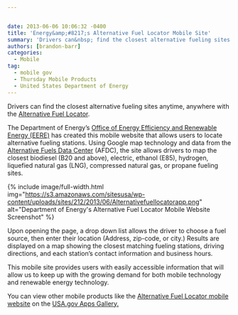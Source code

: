 ```yaml
---


date: 2013-06-06 10:06:32 -0400
title: 'Energy&amp;#8217;s Alternative Fuel Locator Mobile Site'
summary: 'Drivers can&nbsp; find the closest alternative fueling sites anytime, anywhere with the Alternative Fuel Locator. The Department of Energy’sOffice of Energy Efficiency and Renewable Energy (EERE) has created this mobile website that allows users to locate alternative fueling stations.&nbsp; Using Google map technology and data from the Alternative Fuels Data Center (AFDC), the site'
authors: [brandon-barr]
categories:
  - Mobile
tag:
  - mobile gov
  - Thursday Mobile Products
  - United States Department of Energy
---
```


Drivers can find the closest alternative fueling sites anytime, anywhere with the [Alternative Fuel Locator](http://www.afdc.energy.gov/afdc/locator/m/stations/).

The Department of Energy’s [Office of Energy Efficiency and Renewable Energy (EERE)](http://www.eere.energy.gov/) has created this mobile website that allows users to locate alternative fueling stations. Using Google map technology and data from the [Alternative Fuels Data Center](http://www.afdc.energy.gov/) (AFDC), the site allows drivers to map the closest biodiesel (B20 and above), electric, ethanol (E85), hydrogen, liquefied natural gas (LNG), compressed natural gas, or propane fueling sites.

{% include image/full-width.html img="https://s3.amazonaws.com/sitesusa/wp-content/uploads/sites/212/2013/06/Alternativefuellocatorapp.png" alt="Department of Energy's Alternative Fuel Locator Mobile Website Screenshot" %}


Upon opening the page, a drop down list allows the driver to choose a fuel source, then enter their location (Address, zip-code, or city.) Results are displayed on a map showing the closest matching fueling stations, driving directions, and each station’s contact information and business hours.

This mobile site provides users with easily accessible information that will allow us to keep up with the growing demand for both mobile technology and renewable energy technology.

You can view other mobile products like the [Alternative Fuel Locator mobile website](http://www.afdc.energy.gov/afdc/locator/m/stations/) on the [USA.gov Apps Gallery.](http://apps.usa.gov/)